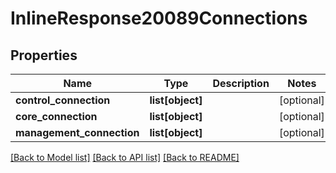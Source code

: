 # InlineResponse20089Connections

## Properties
Name | Type | Description | Notes
------------ | ------------- | ------------- | -------------
**control_connection** | **list[object]** |  | [optional] 
**core_connection** | **list[object]** |  | [optional] 
**management_connection** | **list[object]** |  | [optional] 

[[Back to Model list]](../README.md#documentation-for-models) [[Back to API list]](../README.md#documentation-for-api-endpoints) [[Back to README]](../README.md)

